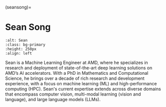 <head>
  <meta charset="UTF-8">
  <meta name="description" content="Sean Song">
  <meta name="keywords" content="AMD GPU, MI300, MI250, ROCm, blog, contributor, blog author">
</head>

(seansong)=

# Sean Song

```{image} ./data/Sean-Song.png
:alt: Sean
:class: bg-primary
:height: 250px
:align: left
```

Sean is a Machine Learning Engineer at AMD, where he specializes in research and deployment of
state-of-the-art deep learning solutions on AMD’s AI accelerators. With a PhD in Mathematics and
Computational Science, he brings over a decade of rich research and development experience, with a
focus on machine learning (ML) and high-performance computing (HPC). Sean's current expertise
extends across diverse domains that encompass computer vision, multi-modal learning (vision and
language), and large language models (LLMs).
